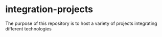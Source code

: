 # integration-projects
The purpose of this repository is to host a variety of projects integrating different technologies
